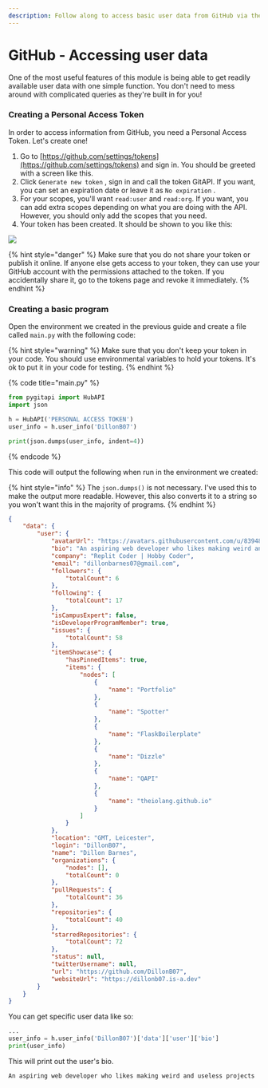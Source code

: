 ```yaml
---
description: Follow along to access basic user data from GitHub via the GitAPI package.
---
```


# GitHub - Accessing user data

One of the most useful features of this module is being able to get readily available user data with one simple function. You don't need to mess around with complicated queries as they're built in for you!

### Creating a Personal Access Token

In order to access information from GitHub, you need a Personal Access Token. Let's create one!

1. Go to [https://github.com/settings/tokens](https://github.com/settings/tokens) and sign in. You should be greeted with a screen like this.
2. Click `Generate new token` , sign in and call the token GitAPI. If you want, you can set an expiration date or leave it as `No expiration` . &#x20;
3. For your scopes, you'll want `read:user` and `read:org`. If you want, you can add extra scopes depending on what you are doing with the API. However, you should only add the scopes that you need.
4. Your token has been created. It should be shown to you like this:

![](../.gitbook/assets/personal\_access\_token.png)

{% hint style="danger" %}
Make sure that you do not share your token or publish it online. If anyone else gets access to your token, they can use your GitHub account with the permissions attached to the token. If you accidentally share it, go to the tokens page and revoke it immediately.
{% endhint %}

### Creating a basic program

Open the environment we created in the previous guide and create a file called `main.py` with the following code:

{% hint style="warning" %}
Make sure that you don't keep your token in your code. You should use environmental variables to hold your tokens. It's ok to put it in your code for testing.
{% endhint %}

{% code title="main.py" %}
```python
from pygitapi import HubAPI
import json

h = HubAPI('PERSONAL ACCESS TOKEN')
user_info = h.user_info('DillonB07')

print(json.dumps(user_info, indent=4))
```
{% endcode %}

This code will output the following when run in the environment we created:

{% hint style="info" %}
The `json.dumps()` is not necessary. I've used this to make the output more readable. However, this also converts it to a string so you won't want this in the majority of programs.
{% endhint %}

```json
{
    "data": {
        "user": {
            "avatarUrl": "https://avatars.githubusercontent.com/u/83948303?v=4",
            "bio": "An aspiring web developer who likes making weird and useless projects",
            "company": "Replit Coder | Hobby Coder",
            "email": "dillonbarnes07@gmail.com",
            "followers": {
                "totalCount": 6
            },
            "following": {
                "totalCount": 17
            },
            "isCampusExpert": false,
            "isDeveloperProgramMember": true,
            "issues": {
                "totalCount": 58
            },
            "itemShowcase": {
                "hasPinnedItems": true,
                "items": {
                    "nodes": [
                        {
                            "name": "Portfolio"
                        },
                        {
                            "name": "Spotter"
                        },
                        {
                            "name": "FlaskBoilerplate"
                        },
                        {
                            "name": "Dizzle"
                        },
                        {
                            "name": "QAPI"
                        },
                        {
                            "name": "theiolang.github.io"
                        }
                    ]
                }
            },
            "location": "GMT, Leicester",
            "login": "DillonB07",
            "name": "Dillon Barnes",
            "organizations": {
                "nodes": [],
                "totalCount": 0
            },
            "pullRequests": {
                "totalCount": 36
            },
            "repositories": {
                "totalCount": 40
            },
            "starredRepositories": {
                "totalCount": 72
            },
            "status": null,
            "twitterUsername": null,
            "url": "https://github.com/DillonB07",
            "websiteUrl": "https://dillonb07.is-a.dev"
        }
    }
}
```

You can get specific user data like so:

```python
...
user_info = h.user_info('DillonB07')['data']['user']['bio']
print(user_info)
```

This will print out the user's bio.

```shell
An aspiring web developer who likes making weird and useless projects
```

